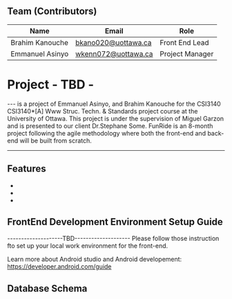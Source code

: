 ## Team (Contributors)

| Name                   | Email               |Role                 |
|------------------------|---------------------|---------------------|
| Brahim Kanouche        | bkano020@uottawa.ca |Front End Lead       |
| Emmanuel Asinyo        | wkenn072@uottawa.ca |Project Manager      |


# Project - TBD -
--- is a project of Emmanuel Asinyo, and Brahim Kanouche for the CSI3140 CSI3140*[A] Www Struc. Techn. & Standards project course at the University of Ottawa. This project is under the supervision of Miguel Garzon and is presented to our client Dr.Stephane Some. FunRide is an 8-month project following the agile methodology where both the front-end and back-end will be built from scratch.

------------------

## Features
* 
*
*

## FrontEnd Development Environment Setup Guide
--------------------TBD--------------------
Please follow those instruction fto set up your local work environment for the front-end. 



Learn more about Android studio and Android developement: https://developer.android.com/guide

## Database Schema
